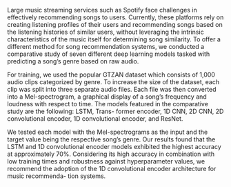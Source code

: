 Large music streaming services such as Spotify face challenges in effectively recommending songs to users. Currently, these platforms rely on creating listening profiles of their users and recommending songs based on the listening histories of similar users, without leveraging the intrinsic characteristics of the music itself for determining song similarity. To offer a different method for song recommendation systems, we conducted a comparative study of seven different deep learning models tasked with predicting a song’s genre based on raw audio.

For training, we used the popular GTZAN dataset which consists of 1,000 audio clips categorized by genre. To increase the size of the dataset, each clip was split into three separate audio files. Each file was then converted into a Mel-spectrogram, a graphical display of a song’s frequency and loudness with respect to time. The models featured in the comparative study are the following: LSTM, Trans- former encoder, 1D CNN, 2D CNN, 2D convolutional encoder, 1D convolutional encoder, and ResNet.

We tested each model with the Mel-spectrograms as the input and the target value being the respective song’s genre. Our results found that the LSTM and 1D convolutional encoder models exhibited the highest accuracy at approximately 70%. Considering its high accuracy in combination with low training times and robustness against hyperparameter values, we recommend the adoption of the 1D convolutional encoder architecture for music recommenda- tion systems.
